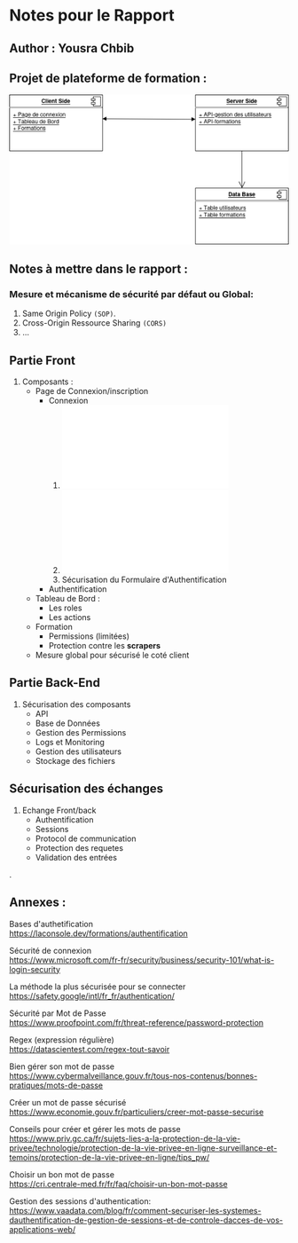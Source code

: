 # Notes pour le Rapport
## Author : Yousra Chbib
## Projet de plateforme de formation :
![Architecture](src/architecture.drawio.png)

## Notes à mettre dans le rapport : 
### Mesure et mécanisme de sécurité par défaut ou Global: 
1. Same Origin Policy `(SOP)`.
2. Cross-Origin Ressource Sharing `(CORS)`
3. ...

## Partie Front
1. Composants :
    - Page de Connexion/inscription
        - Connexion
            1. ![Sécurisation du nom d’utilisateur ](src/username.md)
            2. ![Politique de mots de passe sécurisés](src/password.md)
            3. Sécurisation du Formulaire d'Authentification
        - Authentification
    - Tableau de Bord : 
        - Les roles
        - Les actions
    - Formation
        - Permissions (limitées)
        - Protection contre les **scrapers**
    - Mesure global pour sécurisé le coté client
## Partie Back-End
1. Sécurisation des composants
    - API
    - Base de Données
    - Gestion des Permissions
    - Logs et Monitoring 
    - Gestion des utilisateurs
    - Stockage des fichiers
## Sécurisation des échanges
1. Echange Front/back
    - Authentification
    - Sessions 
    - Protocol de communication
    - Protection des requetes 
    -  Validation des entrées
























.
## Annexes : 
Bases d'authetification  
https://laconsole.dev/formations/authentification

Sécurité de connexion   
https://www.microsoft.com/fr-fr/security/business/security-101/what-is-login-security

La méthode la plus sécurisée pour se connecter  
https://safety.google/intl/fr_fr/authentication/

Sécurité par Mot de Passe  
https://www.proofpoint.com/fr/threat-reference/password-protection

Regex (expression régulière)  
https://datascientest.com/regex-tout-savoir

Bien gérer son mot de passe   
https://www.cybermalveillance.gouv.fr/tous-nos-contenus/bonnes-pratiques/mots-de-passe

Créer un mot de passe sécurisé  
https://www.economie.gouv.fr/particuliers/creer-mot-passe-securise

Conseils pour créer et gérer les mots de passe  
https://www.priv.gc.ca/fr/sujets-lies-a-la-protection-de-la-vie-privee/technologie/protection-de-la-vie-privee-en-ligne-surveillance-et-temoins/protection-de-la-vie-privee-en-ligne/tips_pw/

Choisir un bon mot de passe  
https://cri.centrale-med.fr/fr/faq/choisir-un-bon-mot-passe

Gestion des sessions d'authentication: 
https://www.vaadata.com/blog/fr/comment-securiser-les-systemes-dauthentification-de-gestion-de-sessions-et-de-controle-dacces-de-vos-applications-web/